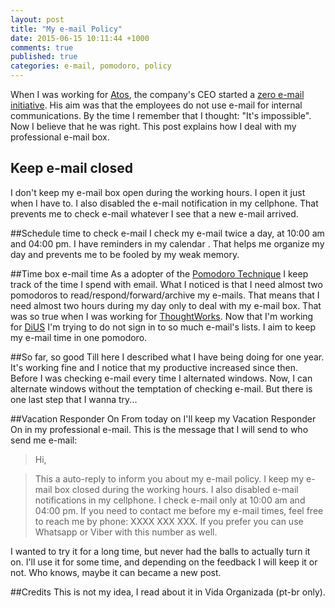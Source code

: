 ```yaml
---
layout: post
title: "My e-mail Policy"
date: 2015-06-15 10:11:44 +1000
comments: true
published: true
categories: e-mail, pomodoro, policy
---
```


When I was working for [Atos](http://www.atos.net), the company's CEO started a [zero e-mail initiative](http://atos.net/en-us/home/we-are/zero-email.html). His aim was that the employees do not use e-mail for internal communications. By the time I remember that I thought: "It's impossible".
Now I believe that  he was right.
This post explains how I deal with my professional e-mail box.

## Keep e-mail closed
I don't keep my e-mail box open during the working hours. I open it just when I have to. I also disabled the e-mail notification in my cellphone. That prevents me to check e-mail whatever I see that a new e-mail arrived.

##Schedule time to check e-mail
I check my e-mail twice a day, at 10:00 am and 04:00 pm. I have reminders in my calendar . That helps me organize my day and prevents me to be fooled by my weak memory.

##Time box e-mail time
As a adopter of the [Pomodoro Technique](http://pomodorotechnique.com/) I keep track of the time I spend with email. What I noticed is that I need almost two pomodoros  to read/respond/forward/archive my e-mails. That means that I need almost two hours during my day only to deal with my e-mail box.  That was so true when I was working for [ThoughtWorks](http://www.thoughtworks.com/). Now that I'm working for [DiUS](http://dius.com.au/) I'm trying to do not sign in to so much e-mail's lists. I aim to keep my e-mail time in one pomodoro.

##So far, so good
Till here I described what I have being doing for one year. It's working fine and I notice that my productive increased since then. Before I was checking e-mail every time I alternated windows. Now, I can alternate windows without the temptation of checking e-mail. But there is one last step that  I wanna try...

##Vacation Responder On
From today on I'll keep my Vacation Responder On in my professional e-mail. This is the message that I will send to who send me e-mail:

>Hi,

>This a auto-reply to inform you about my e-mail policy. I keep my e-mail box closed during the working hours.  I also disabled e-mail notifications in my cellphone. I check e-mail only at 10:00 am and 04:00 pm.  If you need to contact me before my e-mail times, feel free to reach me by phone: XXXX XXX XXX. If you prefer you can use Whatsapp or Viber with this number as well.

I wanted to try it for a long time, but never had the balls to actually turn it on. I'll use it for some time, and depending on the feedback I will keep it or not. Who knows, maybe it can became a new post.

##Credits
This is not my idea, I read about it in Vida Organizada (pt-br only).
